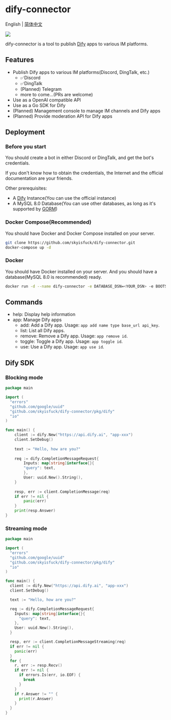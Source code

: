 # dify-connector

English | [简体中文](./README.zh-CN.md)

[![](https://dcbadge.vercel.app/api/server/WNAMSmTsk8)](https://discord.gg/WNAMSmTsk8)

dify-connector is a tool to publish [Dify](https://github.com/langgenius/dify) apps to various IM platforms.

## Features

- Publish Dify apps to various IM platforms(Discord, DingTalk, etc.)
  - ✅Discord
  - ✅DingTalk
  - (Planned) Telegram
  - more to come...(PRs are welcome)
- Use as a OpenAI compatible API
- Use as a Go SDK for Dify
- (Planned) Management console to manage IM channels and Dify apps
- (Planned) Provide moderation API for Dify apps

## Deployment

### Before you start

You should create a bot in either Discord or DingTalk, and get the bot's credentials.

If you don't know how to obtain the credentials, the Internet and the official documentation are your friends.

Other prerequisites:

- A [Dify](https://github.com/langgenius/dify) Instance(You can use the official instance)
- A MySQL 8.0 Database(You can use other databases, as long as it's supported by [GORM](https://gorm.io/))

### Docker Compose(Recommended)

You should have Docker and Docker Compose installed on your server.

```bash
git clone https://github.com/skyisfuck/dify-connector.git
docker-compose up -d
```

### Docker

You should have Docker installed on your server. And you should have a database(MySQL 8.0 is recommended) ready.

```bash
docker run -d --name dify-connector -e DATABASE_DSN=<YOUR_DSN> -e BOOTSTRAP_CHANNEL=<YOUR_CHANNEL> skyisfuck/dify-connector:latest
```

## Commands

- help: Display help information
- app: Manage Dify apps
  - add: Add a Dify app. Usage: `app add name type base_url api_key`.
  - list: List all Dify apps.
  - remove: Remove a Dify app. Usage: `app remove id`.
  - toggle: Toggle a Dify app. Usage: `app toggle id`.
  - use: Use a Dify app. Usage: `app use id`.

## Dify SDK

### Blocking mode

```go
package main

import (
  "errors"
  "github.com/google/uuid"
  "github.com/skyisfuck/dify-connector/pkg/dify"
  "io"
)

func main() {
    client := dify.New("https://api.dify.ai", "app-xxx")
    client.SetDebug()
    
    text := "Hello, how are you?"
    
    req := dify.CompletionMessageRequest{
        Inputs: map[string]interface{}{
        "query": text,
        },
        User: uuid.New().String(),
    }
    
    resp, err := client.CompletionMessage(req)
    if err != nil {
        panic(err)
    }
    print(resp.Answer)
}
```

### Streaming mode

```go
package main

import (
  "errors"
  "github.com/google/uuid"
  "github.com/skyisfuck/dify-connector/pkg/dify"
  "io"
)

func main() {
  client := dify.New("https://api.dify.ai", "app-xxx")
  client.SetDebug()

  text := "Hello, how are you?"

  req := dify.CompletionMessageRequest{
    Inputs: map[string]interface{}{
      "query": text,
    },
    User: uuid.New().String(),
  }

  resp, err := client.CompletionMessageStreaming(req)
  if err != nil {
    panic(err)
  }
  for {
    r, err := resp.Recv()
    if err != nil {
      if errors.Is(err, io.EOF) {
        break
      }
    }
    if r.Answer != "" {
      print(r.Answer)
    }
  }
}

```